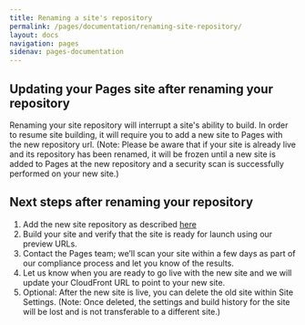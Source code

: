 ```yaml
---
title: Renaming a site's repository
permalink: /pages/documentation/renaming-site-repository/
layout: docs
navigation: pages
sidenav: pages-documentation
---
```


## Updating your Pages site after renaming your repository

Renaming your site repository will interrupt a site's ability to build.  In order to resume site building, it will require you to add a new site to Pages with the new repository url.  (Note: Please be aware that if your site is already live and its repository has been renamed, it will be frozen until a new site is added to Pages at the new repository and a security scan is successfully performed on your new site.)

## Next steps after renaming your repository

1. Add the new site repository as described [here]({{site.baseurl}}/pages/using-federalist/)
2. Build your site and verify that the site is ready for launch using our preview URLs.
3. Contact the Pages team; we’ll scan your site within a few days as part of our compliance process and let you know of the results.
4. Let us know when you are ready to go live with the new site and we will update your CloudFront URL to point to your new site.
5. Optional: After the new site is live, you can delete the old site within Site Settings.  (Note: Once deleted, the settings and build history for the site will be lost and is not transferable to a different site.)
